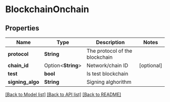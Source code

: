 # BlockchainOnchain

## Properties

Name | Type | Description | Notes
------------ | ------------- | ------------- | -------------
**protocol** | **String** | The protocol of the blockchain | 
**chain_id** | Option<**String**> | Network/chain ID | [optional]
**test** | **bool** | Is test blockchain | 
**signing_algo** | **String** | Signing alghorithm | 

[[Back to Model list]](../README.md#documentation-for-models) [[Back to API list]](../README.md#documentation-for-api-endpoints) [[Back to README]](../README.md)


